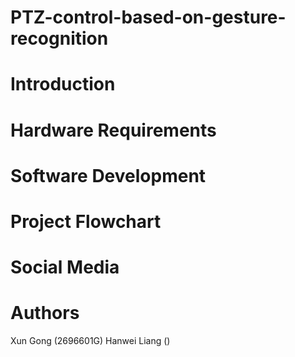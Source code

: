 # PTZ-control-based-on-gesture-recognition
# Introduction
# Hardware Requirements
# Software Development
# Project Flowchart
# Social Media
# Authors
Xun Gong (2696601G)
Hanwei Liang ()
